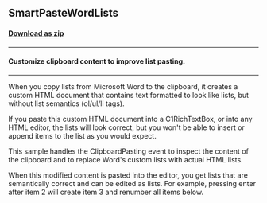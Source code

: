 ## SmartPasteWordLists
#### [Download as zip](https://downgit.github.io/#/home?url=https://github.com/GrapeCity/ComponentOne-WPF-Samples/tree/master/\NET_4.5.2\C1.WPF.RichTextBox\CS\SmartPasteWordLists\SmartPasteWordLists)
____
#### Customize clipboard content to improve list pasting.
____
When you copy lists from Microsoft Word to the clipboard, it creates
a custom HTML document that contains text formatted to look like 
lists, but without list semantics (ol/ul/li tags).

If you paste this custom HTML document into a C1RichTextBox, or
into any HTML editor, the lists will look correct, but you won't
be able to insert or append items to the list as you would expect.

This sample handles the ClipboardPasting event to inspect the content
of the clipboard and to replace Word's custom lists with actual
HTML lists.

When this modified content is pasted into the editor, you get 
lists that are semantically correct and can be edited as
lists. For example, pressing enter after item 2 will create item 3 
and renumber all items below.

